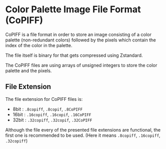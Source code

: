 # Color Palette Image File Format (CoPIFF)CoPIFF is a file format in order to store an image consisting of a color palette (non-redundant colors) followed by the pixels which contain the index of the color in the palette.The file itself is binary for that gets compressed using Zstandard.The CoPIFF files are using arrays of unsigned integers to store the color palette and the pixels.## File ExtensionThe file extension for CoPIFF files is: - 8bit : `.8copiff`, `.8copif`, `.8CoPIFF` - 16bit : `.16copiff`, `.16copif`, `.16CoPIFF` - 32bit : `.32copiff`, `.32copif`, `.32CoPIFF`Although the file every of the presented file extensions are functional, the first one is recommended to be used. (Here it means `.8copiff`, `.16copiff`, `.32copiff`)